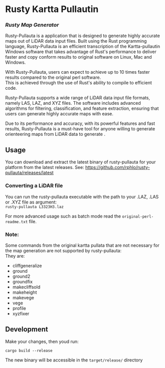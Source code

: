 # Rusty Kartta Pullautin
### ***Rusty Map Generator***

Rusty-Pullauta is a application that is designed to generate highly accurate maps out of LiDAR data input files. Built using the Rust programming language, Rusty-Pullauta is an efficient transcription of the Kartta-pullautin Windows software that takes advantage of Rust's performance to deliver faster and copy conform results to original software on Linux, Mac and Windows.

With Rusty-Pullauta, users can expect to achieve up to 10 times faster results compared to the original perl software.  
This is achieved through the use of Rust's ability to compile to efficient code.

Rusty-Pullauta supports a wide range of LiDAR data input file formats, namely LAS, LAZ, and XYZ files. The software includes advanced algorithms for filtering, classification, and feature extraction, ensuring that users can generate highly accurate maps with ease.

Due to its performance and accuracy, with its powerful features and fast results, Rusty-Pullauta is a must-have tool for anyone willing to generate orienteering maps from LiDAR data to generate .

## Usage
You can download and extract the latest binary of rusty-pullauta for your platform from the latest releases.
See: https://github.com/rphlo/rusty-pullauta/releases/latest

### Converting a LiDAR file
You can run the rusty-pullauta executable with the path to your .LAZ, .LAS or .XYZ file as argument:  
`rusty-pullauta L3323H3.laz`

For more advanced usage such as batch mode read the `original-perl-readme.txt` file.

### Note:
Some commands from the original kartta pullata that are not necessary for the map generation are not supported by rusty-pullauta:  
They are:
  - cliffgeneralize
  - ground
  - ground2
  - groundfix
  - makecliffsold
  - makeheight
  - makevege
  - vege
  - profile
  - xyzfixer

## Development

Make your changes, then youd run:

`cargo build --release`

The new binary will be accessible in the `target/release/` directory
